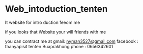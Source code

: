 # Web_intoduction_tenten
It website for intro duction feeom me

if you looks that Website your will friends with me

you can contract me at
 gmail: nyman3527@gmail.com
 facebook : thanyapisit tenten Buaprakhong 
 phone : 0656342601